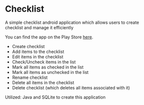 # Checklist
A simple checklist android application which allows users to create checklist and manage it efficiently

You can find the app on the Play Store [here](https://play.google.com/store/apps/details?id=com.vaibhav.android.checklist).

 - Create checklist
 - Add items to the checklist
 - Edit items in the checklist
 - Check/Uncheck items in the list
 - Mark all items as checked in the list
 - Mark all items as unchecked in the list
 - Rename checklist
 - Delete all items in the checklist
 - Delete checklist (which deletes all items associated with it)

Utilized: Java and SQLite to create this application
